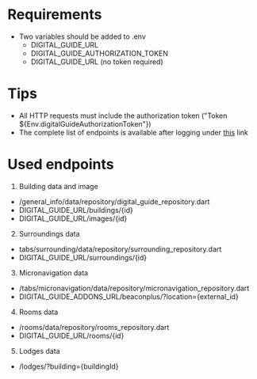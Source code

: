 # Requirements
* Two variables should be added to .env
  * DIGITAL_GUIDE_URL
  * DIGITAL_GUIDE_AUTHORIZATION_TOKEN
  * DIGITAL_GUIDE_URL   (no token required)

# Tips
* All HTTP requests must include the authorization token ("Token ${Env.digitalGuideAuthorizationToken"})
* The complete list of endpoints is available after logging under [this](https://przewodnik.pwr.edu.pl/swagger/) link

# Used endpoints
1) Building data and image
  * /general_info/data/repository/digital_guide_repository.dart
  * DIGITAL_GUIDE_URL/buildings/{id}
  * DIGITAL_GUIDE_URL/images/{id}
2) Surroundings data
  * tabs/surrounding/data/repository/surrounding_repository.dart
  * DIGITAL_GUIDE_URL/surroundings/{id}

3) Micronavigation data
  * /tabs/micronavigation/data/repository/micronavigation_repository.dart
  * DIGITAL_GUIDE_ADDONS_URL/beaconplus/?location={external_id}

4) Rooms data
  * /rooms/data/repository/rooms_repository.dart
  * DIGITAL_GUIDE_URL/rooms/{id}

5) Lodges data
  * /lodges/?building={buildingId}

